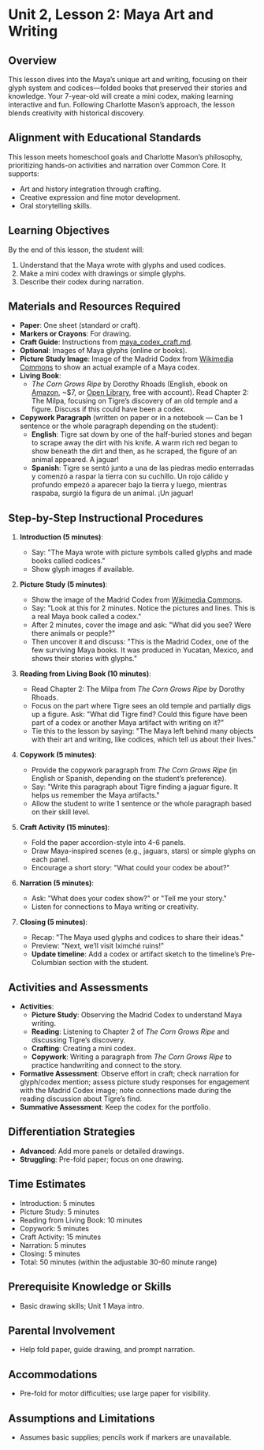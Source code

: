 # Unit 2, Lesson 2: Maya Art and Writing

## Overview
This lesson dives into the Maya’s unique art and writing, focusing on their glyph system and codices—folded books that preserved their stories and knowledge. Your 7-year-old will create a mini codex, making learning interactive and fun. Following Charlotte Mason’s approach, the lesson blends creativity with historical discovery.

## Alignment with Educational Standards
This lesson meets homeschool goals and Charlotte Mason’s philosophy, prioritizing hands-on activities and narration over Common Core. It supports:
- Art and history integration through crafting.
- Creative expression and fine motor development.
- Oral storytelling skills.

## Learning Objectives
By the end of this lesson, the student will:
1. Understand that the Maya wrote with glyphs and used codices.
2. Make a mini codex with drawings or simple glyphs.
3. Describe their codex during narration.

## Materials and Resources Required
- **Paper**: One sheet (standard or craft).
- **Markers or Crayons**: For drawing.
- **Craft Guide**: Instructions from [maya_codex_craft.md](resources/maya_codex_craft.md).
- **Optional**: Images of Maya glyphs (online or books).
- **Picture Study Image**: Image of the Madrid Codex from [Wikimedia Commons](https://commons.wikimedia.org/wiki/File:Facs%C3%ADmil_C%C3%B3dice_Tro-Cortesiano.JPG) to show an actual example of a Maya codex.
- **Living Book**: 
  - *The Corn Grows Ripe* by Dorothy Rhoads (English, ebook on [Amazon](https://a.co/d/9PqSbaT), ~$7, or [Open Library](https://archive.org/embed/corngrowsripe0000rhoa), free with account). Read Chapter 2: The Milpa, focusing on Tigre’s discovery of an old temple and a figure. Discuss if this could have been a codex.
- **Copywork Paragraph** (written on paper or in a notebook — Can be 1 sentence or the whole paragraph depending on the student):
  - **English**: Tigre sat down by one of the half-buried stones and began to scrape away the dirt with his knife. A warm rich red began to show beneath the dirt and then, as he scraped, the figure of an animal appeared. A jaguar!
  - **Spanish**: Tigre se sentó junto a una de las piedras medio enterradas y comenzó a raspar la tierra con su cuchillo. Un rojo cálido y profundo empezó a aparecer bajo la tierra y luego, mientras raspaba, surgió la figura de un animal. ¡Un jaguar!

## Step-by-Step Instructional Procedures
1. **Introduction (5 minutes)**:
   - Say: "The Maya wrote with picture symbols called glyphs and made books called codices."
   - Show glyph images if available.

2. **Picture Study (5 minutes)**:
   - Show the image of the Madrid Codex from [Wikimedia Commons](https://commons.wikimedia.org/wiki/File:Facs%C3%ADmil_C%C3%B3dice_Tro-Cortesiano.JPG).
   - Say: "Look at this for 2 minutes. Notice the pictures and lines. This is a real Maya book called a codex."
   - After 2 minutes, cover the image and ask: "What did you see? Were there animals or people?"
   - Then uncover it and discuss: "This is the Madrid Codex, one of the few surviving Maya books. It was produced in Yucatan, Mexico, and shows their stories with glyphs."

3. **Reading from Living Book (10 minutes)**:
   - Read Chapter 2: The Milpa from *The Corn Grows Ripe* by Dorothy Rhoads.
   - Focus on the part where Tigre sees an old temple and partially digs up a figure. Ask: "What did Tigre find? Could this figure have been part of a codex or another Maya artifact with writing on it?"
   - Tie this to the lesson by saying: "The Maya left behind many objects with their art and writing, like codices, which tell us about their lives."

4. **Copywork (5 minutes)**:
   - Provide the copywork paragraph from *The Corn Grows Ripe* (in English or Spanish, depending on the student’s preference).
   - Say: "Write this paragraph about Tigre finding a jaguar figure. It helps us remember the Maya artifacts."
   - Allow the student to write 1 sentence or the whole paragraph based on their skill level.

5. **Craft Activity (15 minutes)**:
   - Fold the paper accordion-style into 4-6 panels.
   - Draw Maya-inspired scenes (e.g., jaguars, stars) or simple glyphs on each panel.
   - Encourage a short story: "What could your codex be about?"

6. **Narration (5 minutes)**:
   - Ask: "What does your codex show?" or "Tell me your story."
   - Listen for connections to Maya writing or creativity.

7. **Closing (5 minutes)**:
   - Recap: "The Maya used glyphs and codices to share their ideas."
   - Preview: "Next, we’ll visit Iximché ruins!"
   - **Update timeline**: Add a codex or artifact sketch to the timeline’s Pre-Columbian section with the student.

## Activities and Assessments
- **Activities**:
  - **Picture Study**: Observing the Madrid Codex to understand Maya writing.
  - **Reading**: Listening to Chapter 2 of *The Corn Grows Ripe* and discussing Tigre’s discovery.
  - **Crafting**: Creating a mini codex.
  - **Copywork**: Writing a paragraph from *The Corn Grows Ripe* to practice handwriting and connect to the story.
- **Formative Assessment**: Observe effort in craft; check narration for glyph/codex mention; assess picture study responses for engagement with the Madrid Codex image; note connections made during the reading discussion about Tigre’s find.
- **Summative Assessment**: Keep the codex for the portfolio.

## Differentiation Strategies
- **Advanced**: Add more panels or detailed drawings.
- **Struggling**: Pre-fold paper; focus on one drawing.

## Time Estimates
- Introduction: 5 minutes
- Picture Study: 5 minutes
- Reading from Living Book: 10 minutes
- Copywork: 5 minutes
- Craft Activity: 15 minutes
- Narration: 5 minutes
- Closing: 5 minutes
- Total: 50 minutes (within the adjustable 30-60 minute range)

## Prerequisite Knowledge or Skills
- Basic drawing skills; Unit 1 Maya intro.

## Parental Involvement
- Help fold paper, guide drawing, and prompt narration.

## Accommodations
- Pre-fold for motor difficulties; use large paper for visibility.

## Assumptions and Limitations
- Assumes basic supplies; pencils work if markers are unavailable.
